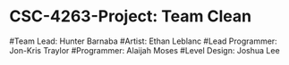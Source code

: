 # CSC-4263-Project: Team Clean
#Team Lead: Hunter Barnaba
#Artist: Ethan Leblanc
#Lead Programmer: Jon-Kris Traylor
#Programmer: Alaijah Moses
#Level Design: Joshua Lee
